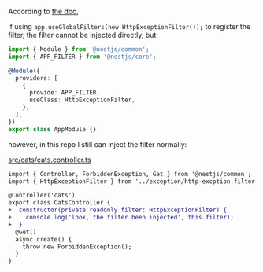 According to [the doc](https://docs.nestjs.com/exception-filters#exception-filters-1),

if using `app.useGlobalFilters(new HttpExceptionFilter());` to register the filter, the filter cannot be injected directly, but:

```ts
import { Module } from '@nestjs/common';
import { APP_FILTER } from '@nestjs/core';

@Module({
  providers: [
    {
      provide: APP_FILTER,
      useClass: HttpExceptionFilter,
    },
  ],
})
export class AppModule {}
```

however, in this repo I still can inject the filter normally:

[src/cats/cats.controller.ts](./src/cats/cats.controller.ts)

```diff
import { Controller, ForbiddenException, Get } from '@nestjs/common';
import { HttpExceptionFilter } from '../exception/http-excption.filter';

@Controller('cats')
export class CatsController {
+  constructor(private readonly filter: HttpExceptionFilter) {
+    console.log('look, the filter been injected', this.filter);
+  }
  @Get()
  async create() {
    throw new ForbiddenException();
  }
}

```
